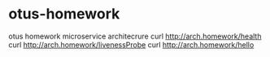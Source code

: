 # otus-homework
 otus homework microservice architecrure
curl http://arch.homework/health
curl http://arch.homework/livenessProbe
curl http://arch.homework/hello
 
